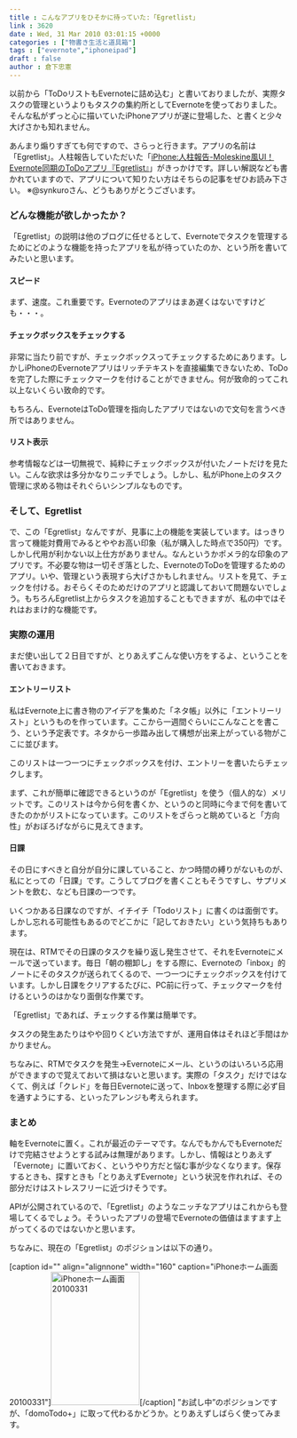 ```yaml
---
title : こんなアプリをひそかに待っていた:「Egretlist」
link : 3620
date : Wed, 31 Mar 2010 03:01:15 +0000
categories : ["物書き生活と道具箱"]
tags : ["evernote","iphoneipad"]
draft : false
author : 倉下忠憲
---
```


以前から「ToDoリストもEvernoteに詰め込む」と書いておりましたが、実際タスクの管理というよりもタスクの集約所としてEvernoteを使っておりました。そんな私がずっと心に描いていたiPhoneアプリが遂に登場した、と書くと少々大げさかも知れません。

あんまり煽りすぎても何ですので、さらっと行きます。アプリの名前は「Egretlist」。人柱報告していただいた「<a href="http://b2log.posterous.com/iphone-moleskineuievernotetodoegretlist">iPhone:人柱報告-Moleskine風UI！Evernote同期のToDoアプリ『Egretlist』</a>」がきっかけです。詳しい解説なども書かれていますので、アプリについて知りたい方はそちらの記事をぜひお読み下さい。
※@synkuroさん、どうもありがとうございます。

<h3>どんな機能が欲しかったか？</h3>
 「Egretlist」の説明は他のブログに任せるとして、Evernoteでタスクを管理するためにどのような機能を持ったアプリを私が待っていたのか、という所を書いてみたいと思います。

<h4>スピード</h4>
まず、速度。これ重要です。Evernoteのアプリはまあ遅くはないですけども・・・。

<h4>チェックボックスをチェックする</h4>
非常に当たり前ですが、チェックボックスってチェックするためにあります。しかしiPhoneのEvernoteアプリはリッチテキストを直接編集できないため、ToDoを完了した際にチェックマークを付けることができません。何が致命的ってこれ以上ないくらい致命的です。

もちろん、EvernoteはToDo管理を指向したアプリではないので文句を言うべき所ではありません。

<h4>リスト表示</h4>
参考情報などは一切無視で、純粋にチェックボックスが付いたノートだけを見たい。こんな欲求は多分かなりニッチでしょう。しかし、私がiPhone上のタスク管理に求める物はそれぐらいシンプルなものです。

<h3>そして、Egretlist</h3>
で、この「Egretlist」なんですが、見事に上の機能を実装しています。はっきり言って機能対費用でみるとややお高い印象（私が購入した時点で350円）です。しかし代用が利かない以上仕方がありません。なんというかポメラ的な印象のアプリです。不必要な物は一切そぎ落とした、EvernoteのToDoを管理するためのアプリ。いや、管理という表現すら大げさかもしれません。リストを見て、チェックを付ける。おそらくそのためだけのアプリと認識しておいて問題ないでしょう。もちろんEgretlist上からタスクを追加することもできますが、私の中ではそれはおまけ的な機能です。

<h3>実際の運用</h3>
まだ使い出して２日目ですが、とりあえずこんな使い方をするよ、ということを書いておきます。
<h4>エントリーリスト</h4>
私はEvernote上に書き物のアイデアを集めた「ネタ帳」以外に「エントリーリスト」というものを作っています。ここから一週間ぐらいにこんなことを書こう、という予定表です。ネタから一歩踏み出して構想が出来上がっている物がここに並びます。

このリストは一つ一つにチェックボックスを付け、エントリーを書いたらチェックします。

まず、これが簡単に確認できるというのが「Egretlist」を使う（個人的な）メリットです。このリストは今から何を書くか、というのと同時に今まで何を書いてきたのかがリストになっています。このリストをざらっと眺めていると「方向性」がおぼろげながらに見えてきます。
<h4>日課</h4>
その日にすべきと自分が自分に課していること、かつ時間の縛りがないものが、私にとっての「日課」です。こうしてブログを書くこともそうですし、サプリメントを飲む、なども日課の一つです。

いくつかある日課なのですが、イチイチ「Todoリスト」に書くのは面倒です。しかし忘れる可能性もあるのでどこかに「記しておきたい」という気持ちもあります。

現在は、RTMでその日課のタスクを繰り返し発生させて、それをEvernoteにメールで送っています。毎日「朝の棚卸し」をする際に、Evernoteの「inbox」的ノートにそのタスクが送られてくるので、一つ一つにチェックボックスを付けています。しかし日課をクリアするたびに、PC前に行って、チェックマークを付けるというのはかなり面倒な作業です。

「Egretlist」であれば、チェックする作業は簡単です。

タスクの発生あたりはやや回りくどい方法ですが、運用自体はそれほど手間はかかりません。

ちなみに、RTMでタスクを発生→Evernoteにメール、というのはいろいろ応用ができますので覚えておいて損はないと思います。実際の「タスク」だけではなくて、例えば「クレド」を毎日Evernoteに送って、Inboxを整理する際に必ず目を通すようにする、といったアレンジも考えられます。

<h3>まとめ</h3>
軸をEvernoteに置く。これが最近のテーマです。なんでもかんでもEvernoteだけで完結させようとする試みは無理があります。しかし、情報はとりあえず「Evernote」に置いておく、というやり方だと悩む事が少なくなります。保存するときも、探すときも「とりあえずEvernote」という状況を作れれば、その部分だけはストレスフリーに近づけそうです。

APIが公開されているので、「Egretlist」のようなニッチなアプリはこれからも登場してくるでしょう。そういったアプリの登場でEvernoteの価値はますます上がってくるのではないかと思います。

ちなみに、現在の「Egretlist」のポジションは以下の通り。

[caption id="" align="alignnone" width="160" caption="iPhoneホーム画面　20100331"]<img alt="iPhoneホーム画面　20100331" src="http://farm5.static.flickr.com/4047/4477449337_cf452ca300_m.jpg" title="iPhoneホーム画面　20100331" width="160" height="240" />[/caption]
”お試し中”のポジションですが、「domoTodo+」に取って代わるかどうか。とりあえずしばらく使ってみます。